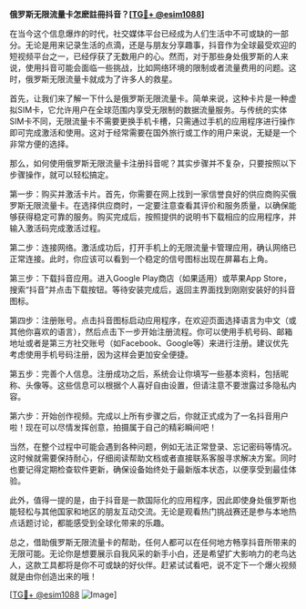 **俄罗斯无限流量卡怎麽註冊抖音？[[TG💪+ @esim1088](https://t.me/s/esim1088)]**

在当今这个信息爆炸的时代，社交媒体平台已经成为人们生活中不可或缺的一部分。无论是用来记录生活的点滴，还是与朋友分享趣事，抖音作为全球最受欢迎的短视频平台之一，已经俘获了无数用户的心。然而，对于那些身处俄罗斯的人来说，使用抖音可能会面临一些挑战，比如网络环境的限制或者流量费用的问题。这时，俄罗斯无限流量卡就成为了许多人的救星。

首先，让我们来了解一下什么是俄罗斯无限流量卡。简单来说，这种卡片是一种虚拟SIM卡，它允许用户在全球范围内享受无限制的数据流量服务。与传统的实体SIM卡不同，无限流量卡不需要更换手机卡槽，只需通过手机的应用程序进行操作即可完成激活和使用。这对于经常需要在国外旅行或工作的用户来说，无疑是一个非常方便的选择。

那么，如何使用俄罗斯无限流量卡注册抖音呢？其实步骤并不复杂，只要按照以下步骤操作，就可以轻松搞定。

第一步：购买并激活卡片。首先，你需要在网上找到一家信誉良好的供应商购买俄罗斯无限流量卡。在选择供应商时，一定要注意查看其评价和服务质量，以确保能够获得稳定可靠的服务。购买完成后，按照提供的说明书下载相应的应用程序，并输入激活码完成激活过程。

第二步：连接网络。激活成功后，打开手机上的无限流量卡管理应用，确认网络已正常连接。此时，你应该可以看到一个稳定的信号图标出现在屏幕右上角。

第三步：下载抖音应用。进入Google Play商店（如果适用）或苹果App Store，搜索“抖音”并点击下载按钮。等待安装完成后，返回主界面找到刚刚安装好的抖音图标。

第四步：注册账号。点击抖音图标启动应用程序，在欢迎页面选择语言为中文（或其他你喜欢的语言），然后点击下一步开始注册流程。你可以使用手机号码、邮箱地址或者是第三方社交账号（如Facebook、Google等）来进行注册。建议优先考虑使用手机号码注册，因为这样会更加安全便捷。

第五步：完善个人信息。注册成功之后，系统会让你填写一些基本资料，包括昵称、头像等。这些信息可以根据个人喜好自由设置，但请注意不要泄露过多隐私内容。

第六步：开始创作视频。完成以上所有步骤之后，你就正式成为了一名抖音用户啦！现在可以尽情发挥创意，拍摄属于自己的精彩瞬间吧！

当然，在整个过程中可能会遇到各种问题，例如无法正常登录、忘记密码等情况。这时候就需要保持耐心，仔细阅读帮助文档或者直接联系客服寻求解决方案。同时也要记得定期检查软件更新，确保设备始终处于最新版本状态，以便享受到最佳体验。

此外，值得一提的是，由于抖音是一款国际化的应用程序，因此即使身处俄罗斯也能轻松与其他国家和地区的朋友互动交流。无论是观看热门挑战赛还是参与本地热点话题讨论，都能感受到全球化带来的乐趣。

总之，借助俄罗斯无限流量卡的帮助，任何人都可以在任何地方畅享抖音所带来的无限可能。无论你是想要展示自我风采的新手小白，还是希望扩大影响力的老鸟达人，这款工具都将是你不可或缺的好伙伴。赶紧试试看吧，说不定下一个爆火视频就是由你创造出来的哦！

[[TG💪+ @esim1088](https://t.me/s/esim1088) ![Image](https://i.postimg.cc/4NQfJmqS/Snipaste-2025-05-13-00-14-12.png)]